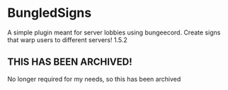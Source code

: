 # BungledSigns
A simple plugin meant for server lobbies using bungeecord. Create signs that warp users to different servers! 1.5.2

## THIS HAS BEEN ARCHIVED!
No longer required for my needs, so this has been archived

